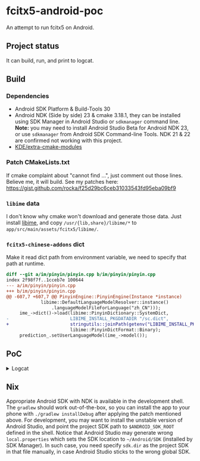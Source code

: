 # fcitx5-android-poc

An attempt to run fcitx5 on Android.

## Project status

It can build, run, and print to logcat.

## Build

### Dependencies

- Android SDK Platform & Build-Tools 30
- Android NDK (Side by side) 23 & cmake 3.18.1, they can be installed using SDK Manager in Android Studio or `sdkmanager` command line. **Note:** you may need to install Android Studio Beta for Android NDK 23, or use `sdkmanager` from Android SDK Command-line Tools. NDK 21 & 22 are confirmed not working with this project.
- [KDE/extra-cmake-modules](https://github.com/KDE/extra-cmake-modules)

### Patch CMakeLists.txt

If cmake complaint about "cannot find ...", just comment out those lines. Believe me, it will build. See my patches here: https://gist.github.com/rocka/f25d29bc6ceb31033543fd95eba09bf9

### `libime` data

I don't know why cmake won't download and generate those data. Just install [libime](https://archlinux.org/packages/community/x86_64/libime/), and copy `/usr/{lib,share}/libime/*` to `app/src/main/assets/fcitx5/libime/`.

### `fcitx5-chinese-addons` dict

Make it read dict path from environment variable, we need to specify that path at runtime.

```diff
diff --git a/im/pinyin/pinyin.cpp b/im/pinyin/pinyin.cpp
index 2f98f7f..1cceb7e 100644
--- a/im/pinyin/pinyin.cpp
+++ b/im/pinyin/pinyin.cpp
@@ -607,7 +607,7 @@ PinyinEngine::PinyinEngine(Instance *instance)
             libime::DefaultLanguageModelResolver::instance()
                 .languageModelFileForLanguage("zh_CN")));
     ime_->dict()->load(libime::PinyinDictionary::SystemDict,
-                       LIBIME_INSTALL_PKGDATADIR "/sc.dict",
+                       stringutils::joinPath(getenv("LIBIME_INSTALL_PKGDATADIR"), "sc.dict").c_str(),
                        libime::PinyinDictFormat::Binary);
     prediction_.setUserLanguageModel(ime_->model());
```

## PoC

<details>
<summary>Logcat</summary>

```
D/fcitx5: I
D/fcitx5: 2021-06-18 22:15:01.644201 instance.cpp:
D/fcitx5: 1371] Override Enabled Addons: 
D/fcitx5: {}
D/fcitx5: I
D/fcitx5: 2021-06-18 22:15:01.644339 instance.cpp:
D/fcitx5: 1372] Override Disabled Addons: 
D/fcitx5: {}
D/fcitx5: I
D/fcitx5: 2021-06-18 22:15:01.697704 addonmanager.cpp:
D/fcitx5: 189
D/fcitx5: ] 
D/fcitx5: Loaded addon unicode
D/fcitx5: I
D/fcitx5: 2021-06-18 22:15:01.752736
D/fcitx5:  
D/fcitx5: addonmanager.cpp
D/fcitx5: :
D/fcitx5: 189
D/fcitx5: ] 
D/fcitx5: Loaded addon 
D/fcitx5: quickphrase
D/fcitx5: I2021-06-18 22:15:01.778334 addonmanager.cpp:189] Loaded addon imselector
    I2021-06-18 22:15:01.779049 addonmanager.cpp:189] Loa
D/fcitx5: ded addon androidfrontend
D/fcitx5: I
D/fcitx5: 2021-06-18 22:15:01.784554
D/fcitx5:  
D/fcitx5: addonmanager.cpp
D/fcitx5: :
D/fcitx5: 189
D/fcitx5: ] 
D/fcitx5: Loaded addon 
D/fcitx5: pinyinhelper
D/fcitx5: I
D/fcitx5: 2021-06-18 22:15:01.811568
D/fcitx5:  
D/fcitx5: inputmethodmanager.cpp
D/fcitx5: :
D/fcitx5: 117
D/fcitx5: ] 
D/fcitx5: No valid input method group in configuration. 
D/fcitx5: Building a default one
D/fcitx5: I
D/fcitx5: 2021-06-18 22:15:01.812048
D/fcitx5:  
D/fcitx5: instance.cpp
D/fcitx5: :
D/fcitx5: 730
D/fcitx5: ] 
D/fcitx5: Items in 
D/fcitx5: Default
D/fcitx5: : 
D/fcitx5: [
D/fcitx5: InputMethodGroupItem(
D/fcitx5: keyboard-us
D/fcitx5: ,layout=
D/fcitx5: )
D/fcitx5: ]
D/fcitx5: I
D/fcitx5: 2021-06-18 22:15:01.812359
D/fcitx5:  
D/fcitx5: instance.cpp
D/fcitx5: :
D/fcitx5: 735
D/fcitx5: ] 
D/fcitx5: Generated groups: 
D/fcitx5: [
D/fcitx5: Default
D/fcitx5: ]
D/fcitx5: E
D/fcitx5: 2021-06-18 22:15:01.812695
D/fcitx5:  
D/fcitx5: instance.cpp
D/fcitx5: :
D/fcitx5: 1381
D/fcitx5: ] 
D/fcitx5: Couldn't find keyboard-us
W/Thread-2: type=1400 audit(0.0:9717): avc: denied { read } for name="uuid" dev="proc" ino=4488195 scontext=u:r:untrusted_app:s0:c512,c768 tcontext=u:object_r:proc:s0 tclass=file permissive=0
D/fcitx5: I
D/fcitx5: 2021-06-18 22:15:01.834927 addonmanager.cpp
D/fcitx5: :
D/fcitx5: 189] 
D/fcitx5: Loaded addon 
D/fcitx5: punctuation
D/fcitx5: E
D/fcitx5: 2021-06-18 22:15:02.209061
D/fcitx5:  
D/fcitx5: pinyin.cpp
D/fcitx5: :
D/fcitx5: 647
D/fcitx5: ] 
D/fcitx5: Failed to load pinyin history: 
D/fcitx5: io fail: unspecified iostream_category error
D/fcitx5: I
D/fcitx5: 2021-06-18 22:15:02.299407
D/fcitx5:  
D/fcitx5: addonmanager.cpp
D/fcitx5: :
D/fcitx5: 189
D/fcitx5: ] 
D/fcitx5: Loaded addon 
D/fcitx5: pinyin
D/fcitx5: I
D/fcitx5: 2021-06-18 22:15:02.305780
D/fcitx5:  
D/fcitx5: addonmanager.cpp
D/fcitx5: :
D/fcitx5: 189
D/fcitx5: ] 
D/fcitx5: Loaded addon 
D/fcitx5: cloudpinyin
D/fcitx5: I
D/fcitx5: 2021-06-18 22:15:02.689011
D/fcitx5:  
D/fcitx5: addonmanager.cpp
D/fcitx5: :
D/fcitx5: 189
D/fcitx5: ] 
D/fcitx5: Loaded addon 
D/fcitx5: spell
D/fcitx5: I
D/fcitx5: 2021-06-18 22:15:04.757577
D/fcitx5:  
D/fcitx5: androidfrontend.cpp
D/fcitx5: :
D/fcitx5: 83
D/fcitx5: ] 
D/fcitx5: KeyEvent key: n isRelease: 0 accepted: 1
D/fcitx5: I
D/fcitx5: 2021-06-18 22:15:04.785501
D/fcitx5:  
D/fcitx5: androidfrontend.cpp
D/fcitx5: :
D/fcitx5: 83
D/fcitx5: ] 
D/fcitx5: KeyEvent key: i isRelease: 0 accepted: 1
D/fcitx5: I
D/fcitx5: 2021-06-18 22:15:04.833655
D/fcitx5:  
D/fcitx5: androidfrontend.cpp
D/fcitx5: :
D/fcitx5: 83
D/fcitx5: ] 
D/fcitx5: KeyEvent key: h isRelease: 0 accepted: 1
D/fcitx5: I
D/fcitx5: 2021-06-18 22:15:04.858009
D/fcitx5:  
D/fcitx5: androidfrontend.cpp
D/fcitx5: :
D/fcitx5: 83
D/fcitx5: ] 
D/fcitx5: KeyEvent key: a isRelease: 0 accepted: 1
D/fcitx5: I
D/fcitx5: 2021-06-18 22:15:04.872927
D/fcitx5:  
D/fcitx5: androidfrontend.cpp
D/fcitx5: :
D/fcitx5: 83
D/fcitx5: ] 
D/fcitx5: KeyEvent key: o isRelease: 0 accepted: 1
D/androidfrontend: candidateListCallback
D/androidfrontend: 108 candidates
D/FcitxEvent: CandidateList, [108]你好,你,尼,泥,妮,逆,腻,拟,呢,倪,妳,溺,👋,祢,匿,霓,昵,睨,怩,猊,擬,膩,鲵,旎,坭,伲,铌,輗,袮,貎,儗,麑,抳,柅,暱,埿,禰,惄,薿,孨,聻,蜺,苨,迡,檷,嫟,眤,籾,秜,縌,腝,馜,鯢,氼,狔,孴,婗,痆,懝,胒,隬,棿,齯,晲,淣,㘈,掜,抐,愵,屰,屔,嬺,堄,儞,聣,伱,䵒,䵑,䦵,䝚,臡,䛏,䘽,蚭,蛪,䘦,䘌,觬,誽,譺,䕥,跜,䁥,㹸,㵫,郳,鈮,鑈,㲻,㮏,㪒,㩘,鯓,㦐,㥾,㠜,㞾,𣲷
D/androidfrontend: select candidate #42
D/androidfrontend: candidateListCallback
D/androidfrontend: 90 candidates
D/FcitxEvent: CandidateList, [90]好,号,浩,豪,耗,毫,郝,昊,嚎,皓,號,蒿,灏,蚝,壕,镐,濠,嗥,哈,薅,貉,颢,晧,皞,暠,蠔,灝,滈,淏,呺,恏,鎬,鄗,皜,顥,澔,秏,嚆,譹,暤,諕,竓,哠,籇,藃,茠,傐,儫,椃,䪽,䧫,㘪,嘷,噑,䧚,虠,㙱,薧,峼,䝥,悎,薃,昦,㚪,聕,䝞,暭,曍,鰝,毜,㝀,㞻,䚽,䒵,㬶,㠙,皥,㬔,獆,獋,獔,皡,㩝,䯫,蛤,虾,铪,奤,鉿,丷
D/androidfrontend: select candidate #42
D/fcitx5: I
D/fcitx5: 2021-06-18 22:15:05.848549
D/fcitx5:  
D/fcitx5: androidfrontend.cpp
D/fcitx5: :
D/fcitx5: 29
D/fcitx5: ] 
D/fcitx5: Commit: 苨哠
D/androidfrontend: commitStringCallback
D/FcitxEvent: CommitString, 苨哠
D/androidfrontend: candidateListCallback
D/FcitxEvent: CandidateList, [0]
```
</details>

## Nix

Appropriate Android SDK with NDK is available in the development shell.  The `gradlew` should work out-of-the-box, so you can install the app to your phone with `./gradlew installDebug` after applying the patch mentioned above. For development, you may want to install the unstable version of Android Studio, and point the project SDK path to `$ANDROID_SDK_ROOT` defined in the shell. Notice that Android Studio may generate wrong `local.properties` which sets the SDK location to `~/Android/SDK` (installed by SDK Manager). In such case, you need specify `sdk.dir` as the project SDK in that file manually, in case Android Studio sticks to the wrong global SDK.